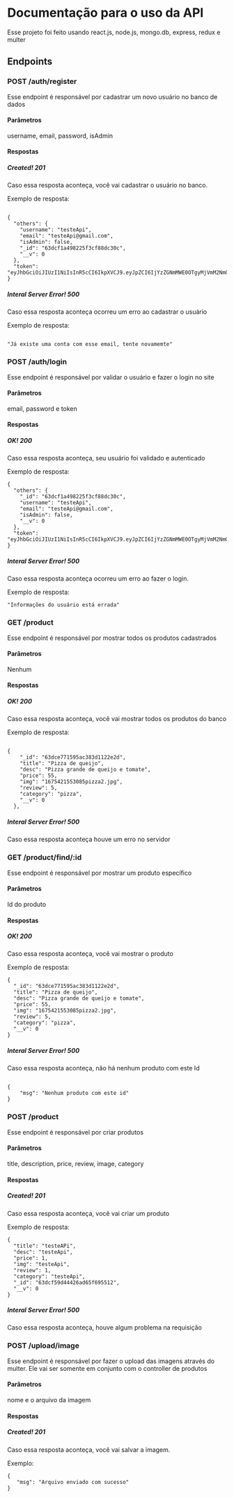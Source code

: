 # Documentação para o uso da API
Esse projeto foi feito usando react.js, node.js, mongo.db, express, redux e multer

## Endpoints
### POST /auth/register
Esse endpoint é responsável por cadastrar um novo usuário no banco de dados
#### Parâmetros
username, email, password, isAdmin
#### Respostas
##### Created! 201
Caso essa resposta aconteça, você vai cadastrar o usuário no banco.

Exemplo de resposta:
```

{
  "others": {
    "username": "testeApi",
    "email": "testeApi@gmail.com",
    "isAdmin": false,
    "_id": "63dcf1a498225f3cf88dc30c",
    "__v": 0
  },
  "token": "eyJhbGciOiJIUzI1NiIsInR5cCI6IkpXVCJ9.eyJpZCI6IjYzZGNmMWE0OTgyMjVmM2NmODhkYzMwYyIsImlzQWRtaW4iOmZhbHNlLCJpYXQiOjE2NzU0MjQxNjQsImV4cCI6MTY3NTQ0MjE2NH0.6EyM7bolTUVo8MfCdgaAlpWc3r6dDOSeWIIP18TNcH8"
}

```

##### Interal Server Error! 500
Caso essa resposta aconteça ocorreu um erro ao cadastrar o usuário

Exemplo de resposta:

```

"Já existe uma conta com esse email, tente novamemte"

```

### POST /auth/login
Esse endpoint é responsável por validar o usuário e fazer o login no site
#### Parâmetros
email, password e token
#### Respostas
##### OK! 200
Caso essa resposta aconteça, seu usuário foi validado e autenticado

Exemplo de resposta:
```
{
  "others": {
    "_id": "63dcf1a498225f3cf88dc30c",
    "username": "testeApi",
    "email": "testeApi@gmail.com",
    "isAdmin": false,
    "__v": 0
  },
  "token": "eyJhbGciOiJIUzI1NiIsInR5cCI6IkpXVCJ9.eyJpZCI6IjYzZGNmMWE0OTgyMjVmM2NmODhkYzMwYyIsImlzQWRtaW4iOmZhbHNlLCJpYXQiOjE2NzU0MjQzODksImV4cCI6MTY3NTQ0MjM4OX0.Om6MuQveEkkhNDY19bjMDZrTX419V4toYuLzmv1DLvA"
}

```

##### Interal Server Error! 500
Caso essa resposta aconteça ocorreu um erro ao fazer o login.

Exemplo de resposta:

```
"Informações do usuário está errada"

```

### GET /product
Esse endpoint é responsável por mostrar todos os produtos cadastrados
#### Parâmetros
Nenhum
#### Respostas
##### OK! 200
Caso essa resposta aconteça, você vai mostrar todos os produtos do banco

Exemplo de resposta:
```

{
    "_id": "63dce771595ac383d1122e2d",
    "title": "Pizza de queijo",
    "desc": "Pizza grande de queijo e tomate",
    "price": 55,
    "img": "1675421553085pizza2.jpg",
    "review": 5,
    "category": "pizza",
    "__v": 0
  },

```
##### Interal Server Error! 500
Caso essa resposta aconteça houve um erro no servidor

### GET /product/find/:id
Esse endpoint é responsável por mostrar um produto específico
#### Parâmetros
Id do produto
#### Respostas
##### OK! 200
Caso essa resposta aconteça, você vai mostrar o produto

Exemplo de resposta:
```
{
  "_id": "63dce771595ac383d1122e2d",
  "title": "Pizza de queijo",
  "desc": "Pizza grande de queijo e tomate",
  "price": 55,
  "img": "1675421553085pizza2.jpg",
  "review": 5,
  "category": "pizza",
  "__v": 0
}

```
##### Interal Server Error! 500
Caso essa resposta aconteça, não há nenhum produto com este Id

```

{
    "msg": "Nenhum produto com este id"
}

```

### POST /product
Esse endpoint é responsável por criar produtos
#### Parâmetros
title, description, price, review, image, category
#### Respostas
##### Created! 201
Caso essa resposta aconteça, você vai criar um produto

Exemplo de resposta:
```
{
  "title": "testeAPi",
  "desc": "testeApi",
  "price": 1,
  "img": "testeApi",
  "review": 1,
  "category": "testeApi",
  "_id": "63dcf59d44426ad65f695512",
  "__v": 0
}

```
##### Interal Server Error! 500
Caso essa resposta aconteça, houve algum problema na requisição


### POST /upload/image
Esse endpoint é responsável por fazer o upload das imagens através do multer. Ele vai ser somente em conjunto com o controller de produtos
#### Parâmetros
nome e o arquivo da imagem
#### Respostas
##### Created! 201
Caso essa resposta aconteça, você vai salvar a imagem.

Exemplo:
```
{
   "msg": "Arquivo enviado com sucesso"
}

```

